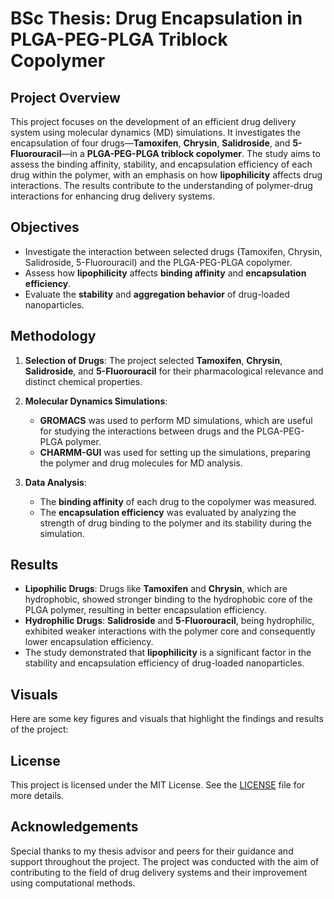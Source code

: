 # BSc Thesis: Drug Encapsulation in PLGA-PEG-PLGA Triblock Copolymer

## Project Overview
This project focuses on the development of an efficient drug delivery system using molecular dynamics (MD) simulations. It investigates the encapsulation of four drugs—**Tamoxifen**, **Chrysin**, **Salidroside**, and **5-Fluorouracil**—in a **PLGA-PEG-PLGA triblock copolymer**. The study aims to assess the binding affinity, stability, and encapsulation efficiency of each drug within the polymer, with an emphasis on how **lipophilicity** affects drug interactions. The results contribute to the understanding of polymer-drug interactions for enhancing drug delivery systems.

## Objectives
- Investigate the interaction between selected drugs (Tamoxifen, Chrysin, Salidroside, 5-Fluorouracil) and the PLGA-PEG-PLGA copolymer.
- Assess how **lipophilicity** affects **binding affinity** and **encapsulation efficiency**.
- Evaluate the **stability** and **aggregation behavior** of drug-loaded nanoparticles.

## Methodology
1. **Selection of Drugs**: The project selected **Tamoxifen**, **Chrysin**, **Salidroside**, and **5-Fluorouracil** for their pharmacological relevance and distinct chemical properties.
   
2. **Molecular Dynamics Simulations**:
    - **GROMACS** was used to perform MD simulations, which are useful for studying the interactions between drugs and the PLGA-PEG-PLGA polymer.
    - **CHARMM-GUI** was used for setting up the simulations, preparing the polymer and drug molecules for MD analysis.

3. **Data Analysis**:
    - The **binding affinity** of each drug to the copolymer was measured.
    - The **encapsulation efficiency** was evaluated by analyzing the strength of drug binding to the polymer and its stability during the simulation.

## Results
- **Lipophilic Drugs**: Drugs like **Tamoxifen** and **Chrysin**, which are hydrophobic, showed stronger binding to the hydrophobic core of the PLGA polymer, resulting in better encapsulation efficiency.
- **Hydrophilic Drugs**: **Salidroside** and **5-Fluorouracil**, being hydrophilic, exhibited weaker interactions with the polymer core and consequently lower encapsulation efficiency.
- The study demonstrated that **lipophilicity** is a significant factor in the stability and encapsulation efficiency of drug-loaded nanoparticles.

## Visuals
Here are some key figures and visuals that highlight the findings and results of the project:

### 

## License
This project is licensed under the MIT License. See the [LICENSE](LICENSE) file for more details.

## Acknowledgements
Special thanks to my thesis advisor and peers for their guidance and support throughout the project. The project was conducted with the aim of contributing to the field of drug delivery systems and their improvement using computational methods.
